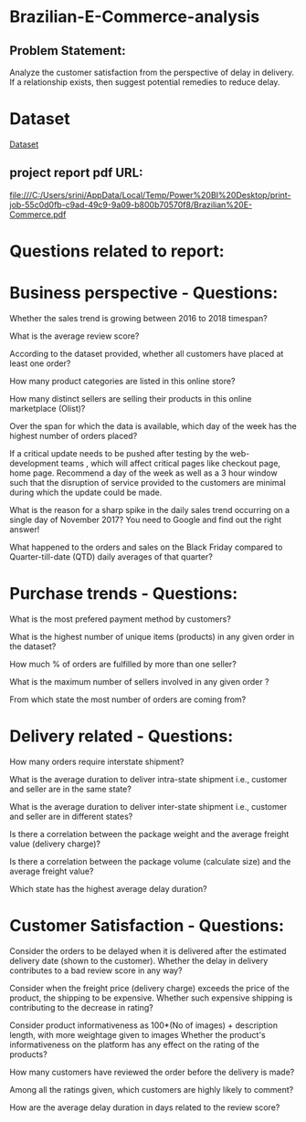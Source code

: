 # Brazilian-E-Commerce-analysis
## Problem Statement:
Analyze the customer satisfaction from the perspective of delay in delivery. If a relationship exists, then suggest potential remedies to reduce delay.

# Dataset
<a href="https://s3.ap-south-1.amazonaws.com/new-assets.ccbp.in/frontend/content/data-analytics/Datasets_DA_Track/Capstone-4_Dataset.zip"> Dataset</a>

## project report pdf URL:
<a href="file:///C:/Users/srini/AppData/Local/Temp/Power%20BI%20Desktop/print-job-55c0d0fb-c9ad-49c9-9a09-b800b70570f8/Brazilian%20E-Commerce.pdf"> file:///C:/Users/srini/AppData/Local/Temp/Power%20BI%20Desktop/print-job-55c0d0fb-c9ad-49c9-9a09-b800b70570f8/Brazilian%20E-Commerce.pdf </a>


# Questions related to report:

# Business perspective - Questions:
Whether the sales trend is growing between 2016 to 2018 timespan?

What is the average review score?

According to the dataset provided, whether all customers have placed at least one order?

How many product categories are listed in this online store?

How many distinct sellers are selling their products in this online marketplace (Olist)?

Over the span for which the data is available, which day of the week has the highest number of orders placed?

If a critical update needs to be pushed after testing by the web- development teams , which will affect critical pages like checkout page, home page. Recommend a day of the week as well as a 3 hour window such that the disruption of service provided to the customers are minimal during which the update could be made.

What is the reason for a sharp spike in the daily sales trend occurring on a single day of November 2017? You need to Google and find out the right answer!

What happened to the orders and sales on the Black Friday compared to Quarter-till-date (QTD) daily averages of that quarter?

# Purchase trends - Questions:
What is the most prefered payment method by customers?

What is the highest number of unique items (products) in any given order in the dataset?

How much % of orders are fulfilled by more than one seller?

What is the maximum number of sellers involved in any given order ?

From which state the most number of orders are coming from?

# Delivery related - Questions:
How many orders require interstate shipment?

What is the average duration to deliver intra-state shipment i.e., customer and seller are in the same state?

What is the average duration to deliver inter-state shipment i.e., customer and seller are in different states?

Is there a correlation between the package weight and the average freight value (delivery charge)?

Is there a correlation between the package volume (calculate size) and the average freight value?

Which state has the highest average delay duration?

# Customer Satisfaction - Questions:
Consider the orders to be delayed when it is delivered after the estimated delivery date (shown to the customer).
Whether the delay in delivery contributes to a bad review score in any way?

Consider when the freight price (delivery charge) exceeds the price of the product, the shipping to be expensive. 
Whether such expensive shipping is contributing to the decrease in rating?

Consider product informativeness as 100*(No of images) + description length, with more weightage given to images
Whether the product's informativeness on the platform has any effect on the rating of the products?

How many customers have reviewed the order before the delivery is made?

Among all the ratings given, which customers are highly likely to comment?

How are the average delay duration in days related to the review score?
